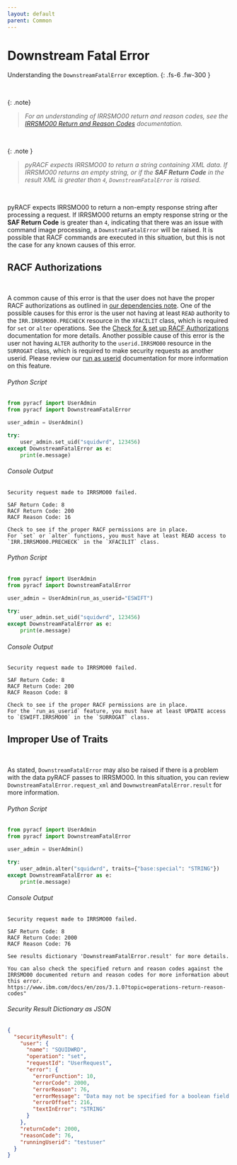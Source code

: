 ```yaml
---
layout: default
parent: Common
---
```


# Downstream Fatal Error

Understanding the `DownstreamFatalError` exception.
{: .fs-6 .fw-300 }

&nbsp;

{: .note}
> _For an understanding of IRRSMO00 return and reason codes, see the [IRRSMO00 Return and Reason Codes](https://www.ibm.com/docs/en/zos/3.1.0?topic=operations-return-reason-codes) documentation._

&nbsp;

{: .note }
> _pyRACF expects IRRSMO00 to return a string containing XML data. If IRRSMO00 returns an empty string, or if the **SAF Return Code** in the result XML is greater than `4`, `DownstreamFatalError` is raised._

&nbsp;

pyRACF expects IRRSMO00 to return a non-empty response string after processing a request. If IRRSMO00 returns an empty response string or the **SAF Return Code** is greater than `4`, indicating that there was an issue with command image processing, a `DownstramFatalError` will be raised. It is possible that RACF commands are executed in this situation, but this is not the case for any known causes of this error.

## RACF Authorizations

&nbsp;

A common cause of this error is that the user does not have the proper RACF authorizations as outlined in [our dependencies note](../../index). One of the possible causes for this error is the user not having at least `READ` authority to the `IRR.IRRSMO00.PRECHECK` resource in the `XFACILIT` class, which is required for `set` or `alter` operations. See the [Check for & set up RACF Authorizations](../setup_precheck) documentation for more details. Another possible cause of this error is the user not having `ALTER` authority to the `userid.IRRSMO00` resource in the `SURROGAT` class, which is required to make security requests as another userid. Please review our [run as userid](../run_as_userid) documentation for more information on this feature.

###### Python Script
```python
from pyracf import UserAdmin
from pyracf import DownstreamFatalError

user_admin = UserAdmin()

try:
    user_admin.set_uid("squidwrd", 123456)
except DownstreamFatalError as e:
    print(e.message)
```

###### Console Output
```console
Security request made to IRRSMO00 failed.

SAF Return Code: 8 
RACF Return Code: 200 
RACF Reason Code: 16

Check to see if the proper RACF permissions are in place.
For `set` or `alter` functions, you must have at least READ access to `IRR.IRRSMO00.PRECHECK` in the `XFACILIT` class.
```

###### Python Script
```python
from pyracf import UserAdmin
from pyracf import DownstreamFatalError

user_admin = UserAdmin(run_as_userid="ESWIFT")

try:
    user_admin.set_uid("squidwrd", 123456)
except DownstreamFatalError as e:
    print(e.message)
```

###### Console Output
```console
Security request made to IRRSMO00 failed.

SAF Return Code: 8 
RACF Return Code: 200 
RACF Reason Code: 8

Check to see if the proper RACF permissions are in place.
For the `run_as_userid` feature, you must have at least UPDATE access to `ESWIFT.IRRSMO00` in the `SURROGAT` class.
```

## Improper Use of Traits

&nbsp;

As stated, `DownstreamFatalError` may also be raised if there is a problem with the data pyRACF passes to IRRSMO00. In this situation, you can review `DownstreamFatalError.request_xml` and `DownwstreamFatalError.result` for more information.

###### Python Script
```python
from pyracf import UserAdmin
from pyracf import DownstreamFatalError

user_admin = UserAdmin()

try:
    user_admin.alter("squidwrd", traits={"base:special": "STRING"})
except DownstreamFatalError as e:
    print(e.message)
```

###### Console Output
```console
Security request made to IRRSMO00 failed.

SAF Return Code: 8 
RACF Return Code: 2000 
RACF Reason Code: 76

See results dictionary 'DownstreamFatalError.result' for more details.

You can also check the specified return and reason codes against the IRRSMO00 documented return and reason codes for more information about this error.
https://www.ibm.com/docs/en/zos/3.1.0?topic=operations-return-reason-codes"
```

###### Security Result Dictionary as JSON
```json
{
  "securityResult": {
    "user": {
      "name": "SQUIDWRD",
      "operation": "set",
      "requestId": "UserRequest",
      "error": {
        "errorFunction": 10,
        "errorCode": 2000,
        "errorReason": 76,
        "errorMessage": "Data may not be specified for a boolean field.",
        "errorOffset": 216,
        "textInError": "STRING"
      }
    },
    "returnCode": 2000,
    "reasonCode": 76,
    "runningUserid": "testuser"
  }
}
```
